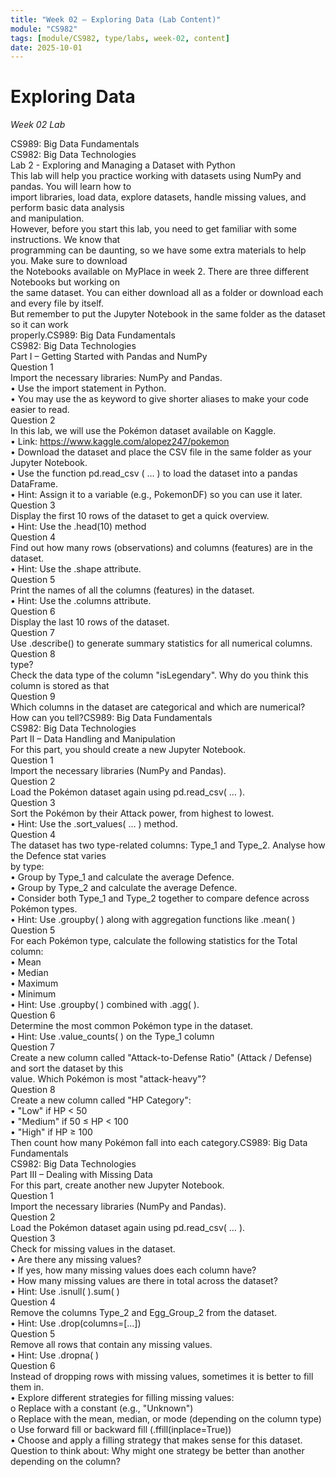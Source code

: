 ```yaml
---
title: "Week 02 — Exploring Data (Lab Content)"
module: "CS982"
tags: [module/CS982, type/labs, week-02, content]
date: 2025-10-01
---
```


# Exploring Data
*Week 02 Lab*

CS989: Big Data Fundamentals  
CS982: Big Data Technologies  
Lab 2 \- Exploring and Managing a Dataset with Python  
This lab will help you practice working with datasets using NumPy and pandas. You will learn how to  
import libraries, load data, explore datasets, handle missing values, and perform basic data analysis  
and manipulation.  
However, before you start this lab, you need to get familiar with some instructions. We know that  
programming can be daunting, so we have some extra materials to help you. Make sure to download  
the Notebooks available on MyPlace in week 2\. There are three different Notebooks but working on  
the same dataset. You can either download all as a folder or download each and every file by itself.  
But remember to put the Jupyter Notebook in the same folder as the dataset so it can work  
properly.CS989: Big Data Fundamentals  
CS982: Big Data Technologies  
Part I – Getting Started with Pandas and NumPy  
Question 1  
Import the necessary libraries: NumPy and Pandas.  
• Use the import statement in Python.  
• You may use the as keyword to give shorter aliases to make your code easier to read.  
Question 2  
In this lab, we will use the Pokémon dataset available on Kaggle.  
• Link: https://www.kaggle.com/alopez247/pokemon  
• Download the dataset and place the CSV file in the same folder as your Jupyter Notebook.  
• Use the function pd.read\_csv ( … ) to load the dataset into a pandas DataFrame.  
• Hint: Assign it to a variable (e.g., PokemonDF) so you can use it later.  
Question 3  
Display the first 10 rows of the dataset to get a quick overview.  
• Hint: Use the .head(10) method  
Question 4  
Find out how many rows (observations) and columns (features) are in the dataset.  
• Hint: Use the .shape attribute.  
Question 5  
Print the names of all the columns (features) in the dataset.  
• Hint: Use the .columns attribute.  
Question 6  
Display the last 10 rows of the dataset.  
Question 7  
Use .describe() to generate summary statistics for all numerical columns.  
Question 8  
type?  
Check the data type of the column "isLegendary". Why do you think this column is stored as that  
Question 9  
Which columns in the dataset are categorical and which are numerical? How can you tell?CS989: Big Data Fundamentals  
CS982: Big Data Technologies  
Part II – Data Handling and Manipulation  
For this part, you should create a new Jupyter Notebook.  
Question 1  
Import the necessary libraries (NumPy and Pandas).  
Question 2  
Load the Pokémon dataset again using pd.read\_csv( … ).  
Question 3  
Sort the Pokémon by their Attack power, from highest to lowest.  
• Hint: Use the .sort\_values( … ) method.  
Question 4  
The dataset has two type-related columns: Type\_1 and Type\_2. Analyse how the Defence stat varies  
by type:  
• Group by Type\_1 and calculate the average Defence.  
• Group by Type\_2 and calculate the average Defence.  
• Consider both Type\_1 and Type\_2 together to compare defence across Pokémon types.  
• Hint: Use .groupby( ) along with aggregation functions like .mean( )  
Question 5  
For each Pokémon type, calculate the following statistics for the Total column:  
• Mean  
• Median  
• Maximum  
• Minimum  
• Hint: Use .groupby( ) combined with .agg( ).  
Question 6  
Determine the most common Pokémon type in the dataset.  
• Hint: Use .value\_counts( ) on the Type\_1 column  
Question 7  
Create a new column called "Attack-to-Defense Ratio" (Attack / Defense) and sort the dataset by this  
value. Which Pokémon is most "attack-heavy"?  
Question 8  
Create a new column called "HP Category":  
• "Low" if HP \< 50  
• "Medium" if 50 ≤ HP \< 100  
• "High" if HP ≥ 100  
Then count how many Pokémon fall into each category.CS989: Big Data Fundamentals  
CS982: Big Data Technologies  
Part III – Dealing with Missing Data  
For this part, create another new Jupyter Notebook.  
Question 1  
Import the necessary libraries (NumPy and Pandas).  
Question 2  
Load the Pokémon dataset again using pd.read\_csv( … ).  
Question 3  
Check for missing values in the dataset.  
• Are there any missing values?  
• If yes, how many missing values does each column have?  
• How many missing values are there in total across the dataset?  
• Hint: Use .isnull( ).sum( )  
Question 4  
Remove the columns Type\_2 and Egg\_Group\_2 from the dataset.  
• Hint: Use .drop(columns=\[...\])  
Question 5  
Remove all rows that contain any missing values.  
• Hint: Use .dropna( )  
Question 6  
Instead of dropping rows with missing values, sometimes it is better to fill them in.  
• Explore different strategies for filling missing values:  
o Replace with a constant (e.g., "Unknown")  
o Replace with the mean, median, or mode (depending on the column type)  
o Use forward fill or backward fill (.ffill(inplace=True))  
• Choose and apply a filling strategy that makes sense for this dataset.  
Question to think about: Why might one strategy be better than another depending on the column?  
